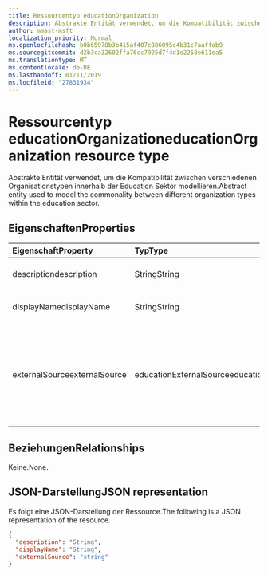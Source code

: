 ```yaml
---
title: Ressourcentyp educationOrganization
description: Abstrakte Entität verwendet, um die Kompatibilität zwischen verschiedenen Organisationstypen innerhalb der Education Sektor modellieren.
author: mmast-msft
localization_priority: Normal
ms.openlocfilehash: b0b65978b3b415af407c886095c4b31c7aaffab9
ms.sourcegitcommit: d2b3ca32602ffa76cc7925d7f4d1e2258e611ea5
ms.translationtype: MT
ms.contentlocale: de-DE
ms.lasthandoff: 01/11/2019
ms.locfileid: "27831934"
---
```

# <a name="educationorganization-resource-type"></a><span data-ttu-id="3c8a4-103">Ressourcentyp educationOrganization</span><span class="sxs-lookup"><span data-stu-id="3c8a4-103">educationOrganization resource type</span></span>

<span data-ttu-id="3c8a4-104">Abstrakte Entität verwendet, um die Kompatibilität zwischen verschiedenen Organisationstypen innerhalb der Education Sektor modellieren.</span><span class="sxs-lookup"><span data-stu-id="3c8a4-104">Abstract entity used to model the commonality between different organization types within the education sector.</span></span>

## <a name="properties"></a><span data-ttu-id="3c8a4-105">Eigenschaften</span><span class="sxs-lookup"><span data-stu-id="3c8a4-105">Properties</span></span>
| <span data-ttu-id="3c8a4-106">Eigenschaft</span><span class="sxs-lookup"><span data-stu-id="3c8a4-106">Property</span></span>     | <span data-ttu-id="3c8a4-107">Typ</span><span class="sxs-lookup"><span data-stu-id="3c8a4-107">Type</span></span>   |<span data-ttu-id="3c8a4-108">Beschreibung</span><span class="sxs-lookup"><span data-stu-id="3c8a4-108">Description</span></span>|
|:---------------|:--------|:----------|
|<span data-ttu-id="3c8a4-109">description</span><span class="sxs-lookup"><span data-stu-id="3c8a4-109">description</span></span>|<span data-ttu-id="3c8a4-110">String</span><span class="sxs-lookup"><span data-stu-id="3c8a4-110">String</span></span>| <span data-ttu-id="3c8a4-111">Beschreibung der Organisation.</span><span class="sxs-lookup"><span data-stu-id="3c8a4-111">Organization description.</span></span>|
|<span data-ttu-id="3c8a4-112">displayName</span><span class="sxs-lookup"><span data-stu-id="3c8a4-112">displayName</span></span>|<span data-ttu-id="3c8a4-113">String</span><span class="sxs-lookup"><span data-stu-id="3c8a4-113">String</span></span>| <span data-ttu-id="3c8a4-114">Anzeigename der Organisation.</span><span class="sxs-lookup"><span data-stu-id="3c8a4-114">Organization display name.</span></span>|
|<span data-ttu-id="3c8a4-115">externalSource</span><span class="sxs-lookup"><span data-stu-id="3c8a4-115">externalSource</span></span>|<span data-ttu-id="3c8a4-116">educationExternalSource</span><span class="sxs-lookup"><span data-stu-id="3c8a4-116">educationExternalSource</span></span>| <span data-ttu-id="3c8a4-117">Quelle, wo diese Organisation erstellt wurde.</span><span class="sxs-lookup"><span data-stu-id="3c8a4-117">Source where this organization was created from.</span></span> <span data-ttu-id="3c8a4-118">Die möglichen Werte sind: `sis`, `manual`, `unknownFutureValue`.</span><span class="sxs-lookup"><span data-stu-id="3c8a4-118">The possible values are: `sis`, `manual`, `unknownFutureValue`.</span></span>|

## <a name="relationships"></a><span data-ttu-id="3c8a4-119">Beziehungen</span><span class="sxs-lookup"><span data-stu-id="3c8a4-119">Relationships</span></span>
<span data-ttu-id="3c8a4-120">Keine.</span><span class="sxs-lookup"><span data-stu-id="3c8a4-120">None.</span></span>


## <a name="json-representation"></a><span data-ttu-id="3c8a4-121">JSON-Darstellung</span><span class="sxs-lookup"><span data-stu-id="3c8a4-121">JSON representation</span></span>

<span data-ttu-id="3c8a4-122">Es folgt eine JSON-Darstellung der Ressource.</span><span class="sxs-lookup"><span data-stu-id="3c8a4-122">The following is a JSON representation of the resource.</span></span>

<!-- {
  "blockType": "resource",
  "abstract": true,
  "baseType": "microsoft.graph.entity",
  "optionalProperties": [

  ],
  "@odata.type": "microsoft.graph.educationOrganization"
}-->

```json
{
  "description": "String",
  "displayName": "String",
  "externalSource": "string"
}

```

<!-- uuid: 8fcb5dbc-d5aa-4681-8e31-b001d5168d79
2015-10-25 14:57:30 UTC -->
<!-- {
  "type": "#page.annotation",
  "description": "educationOrganization resource",
  "keywords": "",
  "section": "documentation",
  "tocPath": ""
}-->
